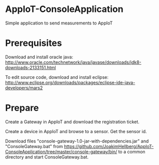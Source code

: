 # AppIoT-ConsoleApplication
Simple application to send measurements to AppIoT

# Prerequisites
Download and install oracle java: http://www.oracle.com/technetwork/java/javase/downloads/jdk8-downloads-2133151.html

To edit source code, download and install eclipse: http://www.eclipse.org/downloads/packages/eclipse-ide-java-developers/mars2

# Prepare
Create a Gateway in AppIoT and download the registration ticket. 

Create a device in AppIoT and browse to a sensor. Get the sensor id.

Download files "console-gateway-1.0-jar-with-dependencies.jar" and "ConsoleGateway.bat" from https://github.com/JoakimHellberg/AppIoT-ConsoleApplication/tree/master/console-gateway/bin/ to a common directory and start ConsoleGateway.bat.

